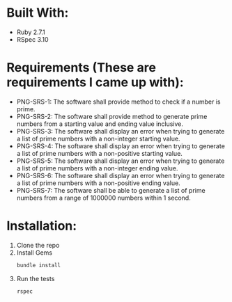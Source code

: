 # Built With:
* Ruby 2.7.1
* RSpec 3.10

# Requirements (These are requirements I came up with):
* PNG-SRS-1: The software shall provide method to check if a number is prime.
* PNG-SRS-2: The software shall provide method to generate prime numbers from a starting value and ending value inclusive.
* PNG-SRS-3: The software shall display an error when trying to generate a list of prime numbers with a non-integer starting value.
* PNG-SRS-4: The software shall display an error when trying to generate a list of prime numbers with a non-positive starting value.
* PNG-SRS-5: The software shall display an error when trying to generate a list of prime numbers with a non-integer ending value.
* PNG-SRS-6: The software shall display an error when trying to generate a list of prime numbers with a non-positive ending value.
* PNG-SRS-7: The software shall be able to generate a list of prime numbers from a range of 1000000 numbers within 1 second.


# Installation:
1. Clone the repo
2. Install Gems
   ```sh
   bundle install
   ```
3. Run the tests
   ```sh
   rspec
   ```
